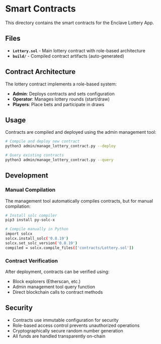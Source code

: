 # Smart Contracts

This directory contains the smart contracts for the Enclave Lottery App.

## Files

- **`Lottery.sol`** - Main lottery contract with role-based architecture
- **`build/`** - Compiled contract artifacts (auto-generated)

## Contract Architecture

The lottery contract implements a role-based system:

- **Admin**: Deploys contracts and sets configuration
- **Operator**: Manages lottery rounds (start/draw)  
- **Players**: Place bets and participate in draws

## Usage

Contracts are compiled and deployed using the admin management tool:

```bash
# Compile and deploy new contract
python3 admin/manage_lottery_contract.py --deploy

# Query existing contracts
python3 admin/manage_lottery_contract.py --query
```

## Development

### Manual Compilation

The management tool automatically compiles contracts, but for manual compilation:

```bash
# Install solc compiler
pip3 install py-solc-x

# Compile manually in Python
import solcx
solcx.install_solc('0.8.19')
solcx.set_solc_version('0.8.19')
compiled = solcx.compile_files(['contracts/Lottery.sol'])
```

### Contract Verification

After deployment, contracts can be verified using:

- Block explorers (Etherscan, etc.)
- Admin management tool query function
- Direct blockchain calls to contract methods

## Security

- Contracts use immutable configuration for security
- Role-based access control prevents unauthorized operations
- Cryptographically secure random number generation
- All funds are handled transparently on-chain